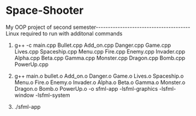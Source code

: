# Space-Shooter
My OOP project of second semester---------------------------------------Linux required to run with additonal commands


1)    g++ -c main.cpp Bullet.cpp Add_on.cpp Danger.cpp Game.cpp Lives.cpp Spaceship.cpp Menu.cpp Fire.cpp Enemy.cpp Invader.cpp Alpha.cpp Beta.cpp Gamma.cpp Monster.cpp Dragon.cpp Bomb.cpp PowerUp.cpp

2)    g++ main.o bullet.o Add_on.o Danger.o Game.o Lives.o Spaceship.o Menu.o Fire.o  Enemy.o Invader.o Alpha.o Beta.o Gamma.o  Monster.o Dragon.o Bomb.o PowerUp.o -o sfml-app -lsfml-graphics -lsfml-window -lsfml-system

3)    ./sfml-app

